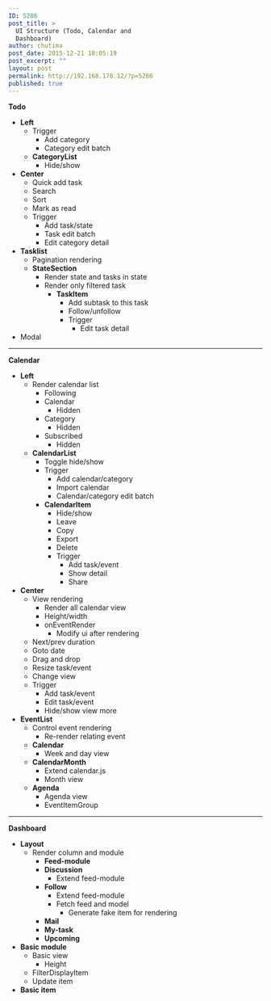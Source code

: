 ```yaml
---
ID: 5286
post_title: >
  UI Structure (Todo, Calendar and
  Dashboard)
author: chutima
post_date: 2015-12-21 18:05:19
post_excerpt: ""
layout: post
permalink: http://192.168.178.12/?p=5286
published: true
---
```

<div><b>Todo</b></div>
<ul>
	<li><b>Left</b>
<ul>
	<li>Trigger
<ul>
	<li>Add category</li>
	<li>Category edit batch</li>
</ul>
</li>
	<li><b>CategoryList</b>
<ul>
	<li>Hide/show</li>
</ul>
</li>
</ul>
</li>
	<li><b>Center</b>
<ul>
	<li>Quick add task</li>
	<li>Search</li>
	<li>Sort</li>
	<li>Mark as read</li>
	<li>Trigger
<ul>
	<li>Add task/state</li>
	<li>Task edit batch</li>
	<li>Edit category detail</li>
</ul>
</li>
</ul>
</li>
	<li><b>Tasklist</b>
<ul>
	<li>Pagination rendering</li>
	<li><b>StateSection</b>
<ul>
	<li>Render state and tasks in state</li>
	<li>Render only filtered task
<ul>
	<li><b>TaskItem</b>
<ul>
	<li>Add subtask to this task</li>
	<li>Follow/unfollow</li>
	<li>Trigger
<ul>
	<li>Edit task detail</li>
</ul>
</li>
</ul>
</li>
</ul>
</li>
</ul>
</li>
</ul>
</li>
	<li>Modal</li>
</ul>
<div></div>

<hr />

<div></div>
<div><b>Calendar</b></div>
<ul>
	<li><b>Left</b>
<ul>
	<li>Render calendar list
<ul>
	<li>Following</li>
	<li>Calendar
<ul>
	<li>Hidden</li>
</ul>
</li>
	<li>Category
<ul>
	<li>Hidden</li>
</ul>
</li>
	<li>Subscribed
<ul>
	<li>Hidden</li>
</ul>
</li>
</ul>
</li>
	<li><b>CalendarList</b>
<ul>
	<li>Toggle hide/show</li>
	<li>Trigger
<ul>
	<li>Add calendar/category</li>
	<li>Import calendar</li>
	<li>Calendar/category edit batch</li>
</ul>
</li>
	<li><b>CalendarItem</b>
<ul>
	<li>Hide/show</li>
	<li>Leave</li>
	<li>Copy</li>
	<li>Export</li>
	<li>Delete</li>
	<li>Trigger
<ul>
	<li>Add task/event</li>
	<li>Show detail</li>
	<li>Share</li>
</ul>
</li>
</ul>
</li>
</ul>
</li>
</ul>
</li>
	<li><b>Center</b>
<ul>
	<li>View rendering
<ul>
	<li>Render all calendar view</li>
	<li>Height/width</li>
	<li>onEventRender
<ul>
	<li>Modify ui after rendering</li>
</ul>
</li>
</ul>
</li>
	<li>Next/prev duration</li>
	<li>Goto date</li>
	<li>Drag and drop</li>
	<li>Resize task/event</li>
	<li>Change view</li>
	<li>Trigger
<ul>
	<li>Add task/event</li>
	<li>Edit task/event</li>
	<li>Hide/show view more</li>
</ul>
</li>
</ul>
</li>
	<li><b>EventList</b>
<ul>
	<li>Control event rendering
<ul>
	<li>Re-render relating event</li>
</ul>
</li>
	<li><b>Calendar</b>
<ul>
	<li>Week and day view</li>
</ul>
</li>
	<li><b>CalendarMonth</b>
<ul>
	<li>Extend calendar.js</li>
	<li>Month view</li>
</ul>
</li>
	<li><b>Agenda</b>
<ul>
	<li>Agenda view</li>
	<li>EventItemGroup</li>
</ul>
</li>
</ul>
</li>
</ul>
<div></div>
<div></div>
<div>

<hr />

</div>
<div></div>
<div><b>Dashboard</b></div>
<ul>
	<li><b>Layout</b>
<ul>
	<li>Render column and module
<ul>
	<li><b>Feed-module</b></li>
	<li><b>Discussion</b>
<ul>
	<li>Extend feed-module</li>
</ul>
</li>
	<li><b>Follow</b>
<ul>
	<li>Extend feed-module</li>
	<li>Fetch feed and model
<ul>
	<li>Generate fake item for rendering</li>
</ul>
</li>
</ul>
</li>
	<li><b>Mail</b></li>
	<li><b>My-task</b></li>
	<li><b>Upcoming</b></li>
</ul>
</li>
</ul>
</li>
	<li><b>Basic module</b>
<ul>
	<li>Basic view
<ul>
	<li>Height</li>
</ul>
</li>
	<li>FilterDisplayItem</li>
	<li>Update item</li>
</ul>
</li>
	<li><b>Basic item</b></li>
</ul>